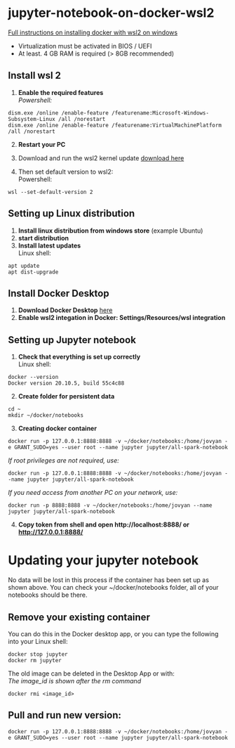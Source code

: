 # jupyter-notebook-on-docker-wsl2

[Full instructions on installing docker with wsl2 on windows](https://docs.docker.com/docker-for-windows/wsl/)  
- Virtualization must be activated in BIOS / UEFI
- At least. 4 GB RAM is required (> 8GB recommended)

## Install wsl 2
1. **Enable the required features**  
*Powershell:*
```
dism.exe /online /enable-feature /featurename:Microsoft-Windows-Subsystem-Linux /all /norestart
dism.exe /online /enable-feature /featurename:VirtualMachinePlatform /all /norestart
```

2. **Restart your PC**

3. Download and run the wsl2 kernel update [download here](https://wslstorestorage.blob.core.windows.net/wslblob/wsl_update_x64.msi)

4. Then set default version to wsl2:  
Powershell:
```
wsl --set-default-version 2
```

## Setting up Linux distribution

1. **Install linux distribution from windows store** (example Ubuntu)
2. **start distribution**
3. **Install latest updates**  
Linux shell:
```
apt update 
apt dist-upgrade
```

## Install Docker Desktop

1. **Download Docker Desktop** [here](https://hub.docker.com/editions/community/docker-ce-desktop-windows/)
2. **Enable wsl2 integation in Docker: Settings/Resources/wsl integration**

## Setting up Jupyter notebook 
1. **Check that everything is set up correctly**  
Linux shell:
```
docker --version
Docker version 20.10.5, build 55c4c88
```

2. **Create folder for persistent data**
```
cd ~
mkdir ~/docker/notebooks
```

3. **Creating docker container**
```
docker run -p 127.0.0.1:8888:8888 -v ~/docker/notebooks:/home/jovyan -e GRANT_SUDO=yes --user root --name jupyter jupyter/all-spark-notebook
```
*If root privileges are not required, use:*
```
docker run -p 127.0.0.1:8888:8888 -v ~/docker/notebooks:/home/jovyan --name jupyter jupyter/all-spark-notebook
```
*If you need access from another PC on your network, use:*
```
docker run -p 8888:8888 -v ~/docker/notebooks:/home/jovyan --name jupyter jupyter/all-spark-notebook
```
4. **Copy token from shell and open http://localhost:8888/ or http://127.0.0.1:8888/**

# Updating your jupyter notebook

No data will be lost in this process if the container has been set up as shown above. You can check your ~/docker/notebooks folder, all of your notebooks should be there.

## Remove your existing container
You can do this in the Docker desktop app, or you can type the following into your Linux shell:
```
docker stop jupyter
docker rm jupyter
```
The old image can be deleted in the Desktop App or with:  
*The image_id is shown after the rm command*
```
docker rmi <image_id>
```

## Pull and run new version:
```
docker run -p 127.0.0.1:8888:8888 -v ~/docker/notebooks:/home/jovyan -e GRANT_SUDO=yes --user root --name jupyter jupyter/all-spark-notebook
```

